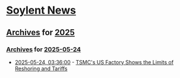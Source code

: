 # [Soylent News](../../../README.md)

## [Archives](../../index.md) for [2025](../index.md)

### [Archives](../../index.md) for [2025-05-24](index.md)

* [2025-05-24, 03:36:00](https://soylentnews.org/article.pl?sid=25/05/23/128247&from=rss) - [TSMC's US Factory Shows the Limits of Reshoring and Tariffs](https://soylentnews.org/article.pl?sid=25/05/23/128247&from=rss)
